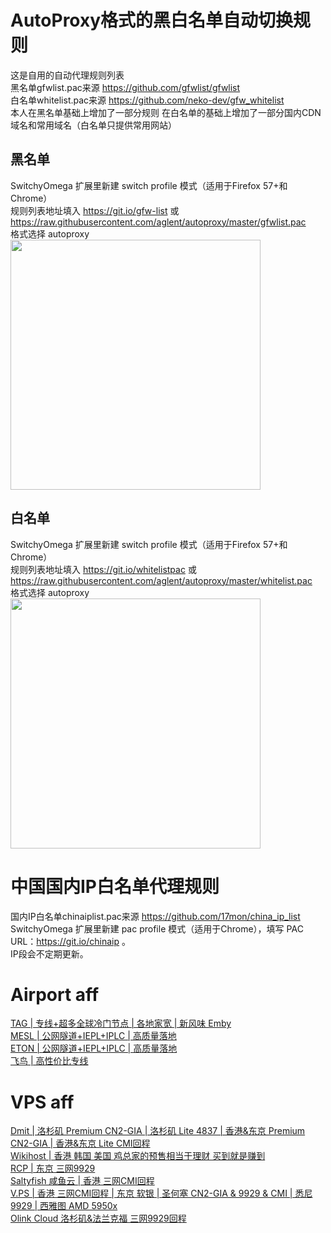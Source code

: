 # AutoProxy格式的黑白名单自动切换规则
这是自用的自动代理规则列表
<br>黑名单gfwlist.pac来源  https://github.com/gfwlist/gfwlist
<br>白名单whitelist.pac来源 https://github.com/neko-dev/gfw_whitelist
<br>本人在黑名单基础上增加了一部分规则 在白名单的基础上增加了一部分国内CDN域名和常用域名（白名单只提供常用网站）
<br>
## 黑名单
SwitchyOmega 扩展里新建 switch profile 模式（适用于Firefox 57+和Chrome）
<br>规则列表地址填入 https://git.io/gfw-list 或 https://raw.githubusercontent.com/aglent/autoproxy/master/gfwlist.pac
<br>格式选择 autoproxy
<br>
<img src="https://github.com/aglent/autoproxy/blob/master/image/gfwlist.png" width="400" height="400">
<br>
## 白名单
SwitchyOmega 扩展里新建 switch profile 模式（适用于Firefox 57+和Chrome）
<br>规则列表地址填入 https://git.io/whitelistpac 或 https://raw.githubusercontent.com/aglent/autoproxy/master/whitelist.pac
<br>格式选择 autoproxy
<br>
<img src="https://github.com/aglent/autoproxy/blob/master/image/whitelist.png" width="400" height="400">
<br>

# 中国国内IP白名单代理规则
国内IP白名单chinaiplist.pac来源  https://github.com/17mon/china_ip_list
<br>SwitchyOmega 扩展里新建 pac profile 模式（适用于Chrome），填写 PAC URL：https://git.io/chinaip 。
<br>IP段会不定期更新。
<br>
# Airport aff
[TAG | 专线+超多全球冷门节点 | 各地家宽 | 新风味 Emby](https://tagss.pro#/register?invite=SOJel0IY)
<br>
[MESL | 公网隧道+IEPL+IPLC | 高质量落地](https://in.mesl.cloud/#/register?code=htxF4eoD)
<br>
[ETON | 公网隧道+IEPL+IPLC | 高质量落地](https://www.eton.club/#/register?code=y87BAhMs)
<br>
[飞鸟 | 高性价比专线](https://www.fyb-aff.com/auth/register?code=eAy2)
<br>
# VPS aff
[Dmit | 洛杉矶 Premium CN2-GIA | 洛杉矶 Lite 4837 | 香港&东京 Premium CN2-GIA | 香港&东京 Lite CMI回程](https://www.dmit.io/aff.php?aff=3539)
<br>
[Wikihost | 香港 韩国 美国 鸡总家的预售相当于理财 买到就是赚到](https://idc.wiki/lndex.php?productid=2755)
<br>
[RCP | 东京 三网9929](https://clients.rcp.net/aff.php?aff=2428)
<br>
[Saltyfish 咸鱼云 | 香港 三网CMI回程](https://portal.saltyfish.io/aff.php?aff=324)
<br>
[V.PS | 香港 三网CMI回程 | 东京 软银 | 圣何塞 CN2-GIA & 9929 & CMI | 悉尼  9929 | 西雅图 AMD 5950x](https://vps.hosting/?affid=484)
<br>
[Olink Cloud 洛杉矶&法兰克福 三网9929回程](https://www.olink.cloud/clients/aff.php?aff=308)

